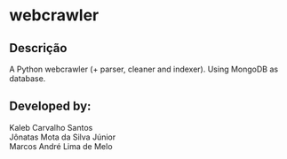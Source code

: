 # webcrawler

## Descrição
A Python webcrawler (+ parser, cleaner and indexer). Using MongoDB as database.

## Developed by:  
Kaleb Carvalho Santos  
Jônatas Mota da Silva Júnior  
Marcos André Lima de Melo  
